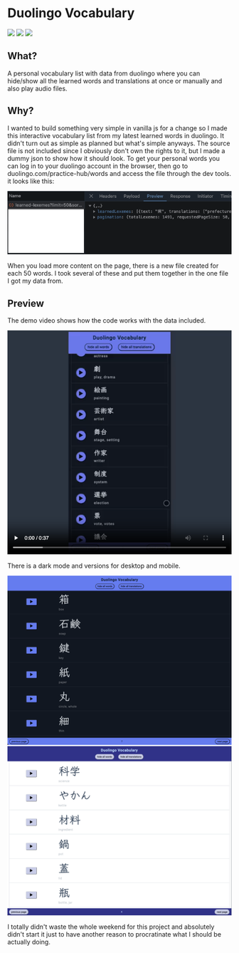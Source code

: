 # Duolingo Vocabulary

<img src="https://img.shields.io/badge/JavaScript-F7DF1E.svg?style=for-the-badge&logo=JavaScript&logoColor=black" />
<img src="https://img.shields.io/badge/HTML5-E34F26.svg?style=for-the-badge&logo=HTML5&logoColor=white" />
<img src="https://img.shields.io/badge/CSS3-1572B6.svg?style=for-the-badge&logo=CSS3&logoColor=white" />

## What?

A personal vocabulary list with data from duolingo where you can hide/show all the learned words and translations at once or manually and also play audio files.

## Why?

I wanted to build something very simple in vanilla js for a change so I made this interactive vocabulary list from my latest learned words in duolingo. It didn't turn out as simple as planned but what's simple anyways. The source file is not included since I obviously don't own the rights to it, but I made a dummy json to show how it should look. To get your personal words you can log in to your duolingo account in the browser, then go to duolingo.com/practice-hub/words and access the file through the dev tools. it looks like this:

![bild](src/github/words.png)

When you load more content on the page, there is a new file created for each 50 words. I took several of these and put them together in the one file I got my data from.

## Preview

The demo video shows how the code works with the data included.

[![Watch Demo](src/github/preview-demo.png)](src/github/demo.mp4)

There is a dark mode and versions for desktop and mobile.

![preview 1](src/github/preview-dark.png)
![preview 2](src/github/preview-light.png)

I totally didn't waste the whole weekend for this project and absolutely didn't start it just to have another reason to procratinate what I should be actually doing.
